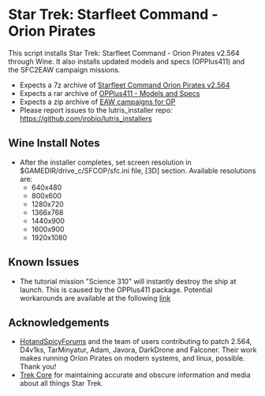 # Star Trek: Starfleet Command - Orion Pirates

This script installs Star Trek: Starfleet Command - Orion Pirates v2.564 through Wine. It also installs updated models and specs (OPPlus411) and the SFC2EAW campaign missions.

- Expects a 7z archive of [Starfleet Command Orion Pirates v2.564](https://hotandspicyforums.com/viewtopic.php?p=254917#p254917)
- Expects a rar archive of [OPPlus411 - Models and Specs](https://hotandspicyforums.com/viewtopic.php?p=254921#p254921)
- Expects a zip archive of [EAW campaigns for OP](https://hotandspicyforums.com/viewtopic.php?p=254921#p254921)
- Please report issues to the lutris_installer repo: https://github.com/jrobio/lutris_installers

## Wine Install Notes

- After the installer completes, set screen resolution in $GAMEDIR/drive_c/SFCOP/sfc.ini file, [3D] section. Available resolutions are:
  - 640x480
  - 800x600
  - 1280x720
  - 1366x768
  - 1440x900
  - 1600x900
  - 1920x1080

## Known Issues

- The tutorial mission "Science 310" will instantly destroy the ship at launch. This is caused by the OPPlus411 package. Potential workarounds are available at the following [link](https://hotandspicyforums.com/sfc2op-2-564-tutorial-missions-bugged-command-190--t37396.html)

## Acknowledgements

- [HotandSpicyForums](https://hotandspicyforums.com/starfleet-command-orion-pirates-2500-2564-patch-t25292.html) and the team of users contributing to patch 2.564, D4v1ks, TarMinyatur, Adam, Javora, DarkDrone and Falconer. Their work makes running Orion Pirates on modern systems, and linux, possible. Thank you!
- [Trek Core](https://gaming.trekcore.com/orionpirates/index.html) for maintaining accurate and obscure information and media about all things Star Trek.